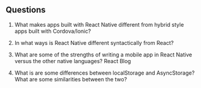 ## Questions
1. What makes apps built with React Native different from hybrid style apps built with Cordova/Ionic?

2. In what ways is React Native different syntactically from React?

3. What are some of the strengths of writing a mobile app in React Native versus the other native languages? React Blog

4. What is are some differences between localStorage and AsyncStorage? What are some similarities between the two?